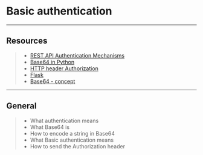 # Basic authentication
---
## Resources
> * [REST API Authentication Mechanisms](https://intranet.alxswe.com/rltoken/ssg5umgsMk5jKM8WRHk2Ug)
> * [Base64 in Python](https://intranet.alxswe.com/rltoken/RpaPRyKx1rdHgRSUyuPfeg)
> * [HTTP header Authorization](https://intranet.alxswe.com/rltoken/WlARq8tQPUGQq5VphLKM4w)
> * [Flask](https://intranet.alxswe.com/rltoken/HG5WXgSja5kMa29fbMd9Aw)
> * [Base64 - concept](https://intranet.alxswe.com/rltoken/br6Rp4iMaOce6EAC-JQnOw)
---
## General
> * What authentication means
> * What Base64 is
> * How to encode a string in Base64
> * What Basic authentication means
> * How to send the Authorization header
